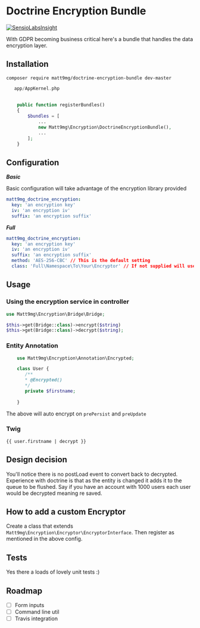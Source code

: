 # Doctrine Encryption Bundle

[![SensioLabsInsight](https://insight.sensiolabs.com/projects/5ca1aae2-24ca-48f3-9e1d-e56230d387ac/small.png)](https://insight.sensiolabs.com/projects/5ca1aae2-24ca-48f3-9e1d-e56230d387ac)

With GDPR becoming business critical here's a bundle that handles the data encryption layer.

## Installation
```composer require matt9mg/doctrine-encryption-bundle dev-master```

```php
   app/AppKernel.php
   
   
    public function registerBundles()
    {
        $bundles = [
            ...
            new Matt9mg\Encryption\DoctrineEncryptionBundle(),
            ...
        ];
    }
```

## Configuration

***Basic***

Basic configuration will take advantage of the encryption library provided
```yaml
matt9mg_doctrine_encryption:
  key: 'an encryption key'
  iv: 'an encryption iv'
  suffix: 'an encryption suffix'
```

***Full***
```yaml
matt9mg_doctrine_encryption:
  key: 'an encryption key'
  iv: 'an encryption iv'
  suffix: 'an encryption suffix'
  method: 'AES-256-CBC' // This is the default setting
  class: 'Full\Namespace\To\Your\Encryptor' // If not supplied will use the default
```

## Usage

### Using the encryption service in controller
```php
use Matt9mg\Encryption\Bridge\Bridge;

$this->get(Bridge::class)->encrypt($string)
$this->get(Bridge::class)->decrypt($string);
```

### Entity Annotation
```php
    use Matt9mg\Encryption\Annotation\Encrypted;

    class User {
       /**
       * @Encrypted()
       */
       private $firstname;
    
    }
```

The above will auto encrypt on `prePersist` and `preUpdate` 

### Twig
```twig
{{ user.firstname | decrypt }}
```

## Design decision
You'll notice there is no postLoad event to convert back to decrypted. Experience with doctrine is that as the entity is changed it adds it to the queue to be flushed. Say if you have an account with 1000 users each user would be decrypted meaning re saved. 

## How to add a custom Encryptor
Create a class that extends ```Matt9mg\Encryption\Encryptor\EncryptorInterface```. Then register as mentioned in the above config.

## Tests
Yes there a loads of lovely unit tests :)

## Roadmap
- [ ] Form inputs
- [ ] Command line util
- [ ] Travis integration
